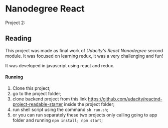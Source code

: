 # Nanodegree React
Project 2:
## Reading

This project was made as final work of *Udacity's React Nanodegree* second module. It was focused on learning redux, it was a very challenging and fun!

It was developed in javascript using react and redux.

#### Running

1. Clone this project;
2. go to the project folder;
3. clone backend project from this link https://github.com/udacity/reactnd-project-readable-starter inside the project folder;
4. run shell script using the command `sh run.sh`;
5. or you can run separately these two projects only calling going to app folder and running `npm install; npm start`;